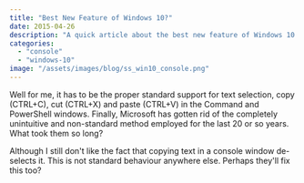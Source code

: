 ```yaml
---
title: "Best New Feature of Windows 10?"
date: 2015-04-26
description: "A quick article about the best new feature of Windows 10."
categories: 
  - "console"
  - "windows-10"
image: "/assets/images/blog/ss_win10_console.png"
---
```


Well for me, it has to be the proper standard support for text selection, copy (CTRL+C), cut (CTRL+X) and paste (CTRL+V) in the Command and PowerShell windows. Finally, Microsoft has gotten rid of the completely unintuitive and non-standard method employed for the last 20 or so years. What took them so long?

Although I still don't like the fact that copying text in a console window de-selects it. This is not standard behaviour anywhere else. Perhaps they'll fix this too?
